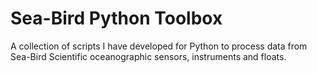 # Sea-Bird Python Toolbox
 A collection of scripts I have developed for Python to process data from Sea-Bird Scientific oceanographic sensors, instruments and floats.
